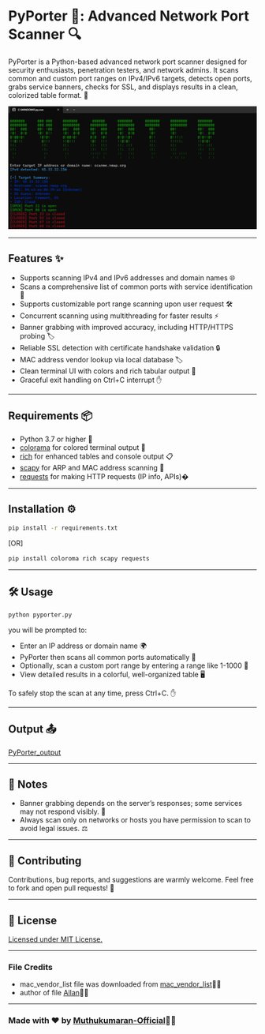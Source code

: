 # PyPorter 🚀: Advanced Network Port Scanner 🔍

PyPorter is a Python-based advanced network port scanner designed for security enthusiasts, penetration testers, and network admins. It scans common and custom port ranges on IPv4/IPv6 targets, detects open ports, grabs service banners, checks for SSL, and displays results in a clean, colorized table format. 🎯

![PyPorter Banner](PyPorter_banner.png)  

---

## Features ✨

- Supports scanning IPv4 and IPv6 addresses and domain names 🌐
- Scans a comprehensive list of common ports with service identification 🔌
- Supports customizable port range scanning upon user request 🛠️
- Concurrent scanning using multithreading for faster results ⚡
- Banner grabbing with improved accuracy, including HTTP/HTTPS probing 🏷️
- Reliable SSL detection with certificate handshake validation 🔒
- MAC address vendor lookup via local database 🏷️
- Clean terminal UI with colors and rich tabular output 🎨
- Graceful exit handling on Ctrl+C interrupt ✋

---

## Requirements 📦

- Python 3.7 or higher 🐍
- [colorama](https://pypi.org/project/colorama/) for colored terminal output 🎨
- [rich](https://pypi.org/project/rich/) for enhanced tables and console output 📋
- [scapy](https://pypi.org/project/scapy/) for ARP and MAC address scanning 📡
- [requests](https://pypi.org/project/requests/) for making HTTP requests (IP info, APIs)�

---

## Installation ⚙️

```bash
pip install -r requirements.txt
```
[OR]

```bash
pip install coloroma rich scapy requests
```
---

## 🛠 Usage

```bash
python pyporter.py
```
you will be prompted to:
- Enter an IP address or domain name 🌍
- PyPorter then scans all common ports automatically 🎯
- Optionally, scan a custom port range by entering a range like 1-1000 🧮
- View detailed results in a colorful, well-organized table 🖥️

To safely stop the scan at any time, press Ctrl+C. ✋

---

## Output 📤

[PyPorter_output](PyPorter_output.png)

---

## 📌 Notes

- Banner grabbing depends on the server’s responses; some services may not respond visibly. 🤫
- Always scan only on networks or hosts you have permission to scan to avoid legal issues. ⚖️

---

## 🤝 Contributing

Contributions, bug reports, and suggestions are warmly welcome. Feel free to fork and open pull requests! 🚀

---

## 📜 License

[Licensed under MIT License.](LICENSE)

---

### File Credits

- mac_vendor_list file was downloaded from [mac_vendor_list](https://gist.github.com/aallan/b4bb86db86079509e6159810ae9bd3e4)👏🏻
- author of file [Allan](https://gist.github.com/aallan)💪🏻

---

### Made with ❤️ by [Muthukumaran-Official](https://github.com/Muthukumaran-Official)👨‍💻
